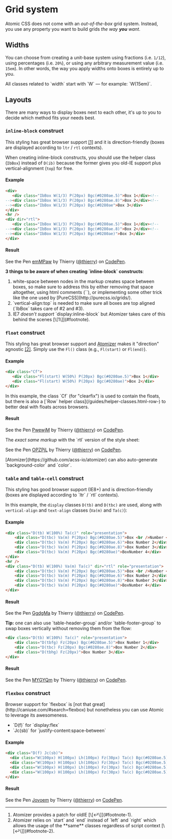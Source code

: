 # Grid system

Atomic CSS does not come with an _out-of-the-box_ grid system. Instead, you use any property you want to build grids *the way **you** want*.


## Widths

You can choose from creating a unit-base system using fractions (i.e. `1/12`), using percentages (i.e. `20%`), or using any arbitrary measurement value (i.e. `15em`). In other words, the way you apply widths onto boxes is entirely up to you.

<p class="noteBox info">All classes related to `width` start with `W` &mdash; for example: `W(15em)`.</p>

## Layouts

There are many ways to display boxes next to each other, it's up to you to decide which method fits your needs best.

### `inline-block` construct <a id="footnote-1" class="D-ib"></a>

This styling has great browser support [\[1\]](#footnote) and it is direction-friendly (boxes are displayed according to `ltr` / `rtl` contexts).

When creating inline-block constructs, you should use the helper class (`IbBox`) instead of `D(ib)` because the former gives you old-IE support plus vertical-alignment (`top`) for free.

#### Example

```html
<div>
   <div class="IbBox W(1/3) P(20px) Bgc(#0280ae.5)">Box 1</div><!--
--><div class="IbBox W(1/3) P(20px) Bgc(#0280ae.8)">Box 2</div><!--
--><div class="IbBox W(1/3) P(20px) Bgc(#0280ae">Box 3</div>
</div>
<hr />
<div dir="rtl">
   <div class="IbBox W(1/3) P(20px) Bgc(#0280ae.5)">Box 1</div><!--
--><div class="IbBox W(1/3) P(20px) Bgc(#0280ae.8)">Box 2</div><!--
--><div class="IbBox W(1/3) P(20px) Bgc(#0280ae)">Box 3</div>
</div>
```

<h4 class="penResult">Result</h4>

<p data-height="190" data-theme-id="12469" data-slug-hash="emMPaw" data-default-tab="result" data-user="thierry" class='codepen'>See the Pen <a href='http://codepen.io/thierry/pen/emMPaw/'>emMPaw</a> by Thierry (<a href='http://codepen.io/thierry'>@thierry</a>) on <a href='http://codepen.io'>CodePen</a>.</p>

<div class="noteBox warning">
    <p><strong>3 things to be aware of when creating `inline-block` constructs</strong>:</p>
    <ol class="ol-list">
       <li>white-space between nodes in the markup creates space between boxes, so make sure to address this by either removing that space altogether, using html comments (`<!-- -->`), or implementing some other trick like the one used by [PureCSS](http://purecss.io/grids/).</li>
       <li>`vertical-align:top` is needed to make sure all boxes are top aligned (`IbBox` takes care of #2 and #3).</li>
       <li>IE7 <em>doesn't support</em> `display:inline-block` but Atomizer takes care of this behind the scenes [\[1\]](#footnote).</li>
    </ol>
</div>

### `float` construct <a id="footnote-2" class="D-(ib)"></a>

This styling has great browser support and [Atomizer](https://github.com/acss-io/atomizer) makes it &quot;direction&quot; agnostic [\[2\]](#footnote).  Simply use the `Fl()` class (e.g., `Fl(start)` or `Fl(end)`).

#### Example

```html
<div class="Cf">
   <div class="Fl(start) W(50%) P(20px) Bgc(#0280ae.5)">Box 1</div>
   <div class="Fl(start) W(50%) P(20px) Bgc(#0280ae)">Box 2</div>
</div>
```

<p class="noteBox info">In this example, the class `Cf` (for &quot;clearfix&quot;) is used to contain the floats, but there is also a [`Row` helper class](/guides/helper-classes.html-row-) to better deal with floats across browsers.</p>

<h4 class="penResult">Result</h4>

<p data-height="110" data-theme-id="12469" data-slug-hash="PwewjM" data-default-tab="result" data-user="thierry" class='codepen'>See the Pen <a href='http://codepen.io/thierry/pen/PwewjM/'>PwewjM</a> by Thierry (<a href='http://codepen.io/thierry'>@thierry</a>) on <a href='http://codepen.io'>CodePen</a>.</p>

<p class="penResult">The <em>exact same markup</em> with the `rtl` version of the style sheet:</p>

<p data-height="110" data-theme-id="12469" data-slug-hash="OPZPjL" data-default-tab="result" data-user="thierry" class='codepen'>See the Pen <a href='http://codepen.io/thierry/pen/OPZPjL/'>OPZPjL</a> by Thierry (<a href='http://codepen.io/thierry'>@thierry</a>) on <a href='http://codepen.io'>CodePen</a>.</p>

<p class="noteBox info">[Atomizer](https://github.com/acss-io/atomizer) can also auto-generate `background-color` and `color`.</p>

### `table` and `table-cell` construct

<p>This styling has good browser support (IE8+) and is direction-friendly (boxes are displayed according to `ltr` / `rtl` contexts).</p>

In this example, the `display` classes `D(tb)` and `D(tbc)` are used, along with `vertical-align` and `text-align` classes (`Va(m)` and `Ta(c)`):

#### Example

```html
<div class="D(tb) W(100%) Ta(c)" role="presentation">
    <div class="D(tbc) Va(m) P(20px) Bgc(#0280ae.5)">Box <br />Number <br />1</div>
    <div class="D(tbc) Va(m) P(20px) Bgc(#0280ae.6)">Box Number 2</div>
    <div class="D(tbc) Va(m) P(20px) Bgc(#0280ae.8)">Box Number 3</div>
    <div class="D(tbc) Va(m) P(20px) Bgc(#0280ae)">BoxNumber 4</div>
</div>
<hr />
<div class="D(tb) W(100%) Va(m) Ta(c)" dir="rtl" role="presentation">
    <div class="D(tbc) Va(m) P(20px) Bgc(#0280ae.5)">Box <br />Number <br />1</div>
    <div class="D(tbc) Va(m) P(20px) Bgc(#0280ae.6)">Box Number 2</div>
    <div class="D(tbc) Va(m) P(20px) Bgc(#0280ae.8)">Box Number 3</div>
    <div class="D(tbc) Va(m) P(20px) Bgc(#0280ae)">BoxNumber 4</div>
</div>
```

<h4 class="penResult">Result</h4>

<p data-height="260" data-theme-id="12469" data-slug-hash="GgdgMa" data-default-tab="result" data-user="thierry" class='codepen'>See the Pen <a href='http://codepen.io/thierry/pen/GgdgMa/'>GgdgMa</a> by Thierry (<a href='http://codepen.io/thierry'>@thierry</a>) on <a href='http://codepen.io'>CodePen</a>.</p>

<p><strong>Tip:</strong> one can also use `table-header-group` and/or `table-footer-group` to swap boxes vertically without removing them from the flow:</p>

```html
<div class="D(tb) W(100%) Ta(c)" role="presentation">
    <div class="D(tbfg) Fz(20px) Bgc(#0280ae.5)">Box Number 1</div>
    <div class="D(tbc) Fz(20px) Bgc(#0280ae.8)">Box Number 2</div>
    <div class="D(tbhg) Fz(20px)">Box Number 3</div>
</div>
```

<h4 class="penResult">Result</h4>

<p data-height="115" data-theme-id="12469" data-slug-hash="MYGYQm" data-default-tab="result" data-user="thierry" class='codepen'>See the Pen <a href='http://codepen.io/thierry/pen/MYGYQm/'>MYGYQm</a> by Thierry (<a href='http://codepen.io/thierry'>@thierry</a>) on <a href='http://codepen.io'>CodePen</a>.</p>


### `flexbox` construct

<p>Browser support for `flexbox` is [not that great](http://caniuse.com/#search=flexbox) but nonetheless you can use Atomic to leverage its awesomeness.</p>

<ul class="ul-list">
    <li>`D(f)` for `display:flex`</li>
    <li>`Jc(sb)` for `justify-content:space-between`
</ul>

#### Example

```html
<div class="D(f) Jc(sb)">
  <div class="W(100px) H(100px) Lh(100px) Fz(30px) Ta(c) Bgc(#0280ae.5)">Box 1</div>
  <div class="W(100px) H(100px) Lh(100px) Fz(30px) Ta(c) Bgc(#0280ae.5)">Box 2</div>
  <div class="W(100px) H(100px) Lh(100px) Fz(30px) Ta(c) Bgc(#0280ae.5)">Box 3</div>
  <div class="W(100px) H(100px) Lh(100px) Fz(30px) Ta(c) Bgc(#0280ae.5)">Box 3</div>
</div>
```

<h4 class="penResult">Result</h4>

<p data-height="155" data-theme-id="12469" data-slug-hash="Jovoem" data-default-tab="result" data-user="thierry" class='codepen'>See the Pen <a href='http://codepen.io/thierry/pen/Jovoem/'>Jovoem</a> by Thierry (<a href='http://codepen.io/thierry'>@thierry</a>) on <a href='http://codepen.io'>CodePen</a>.</p>

<hr class="Mt(50px)">

<ol id="footnote" class="ol-list">
    <li>Atomizer provides a patch for oldIE [\[↩\]](#footnote-1).</li>
    <li>Atomizer relies on `start` and `end` instead of `left` and `right` which allows the usage of the **same** classes regardless of script context [\[↩\]](#footnote-2).</li>
</ol>
